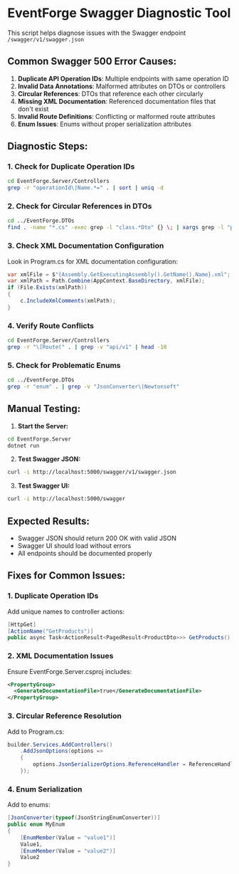# EventForge Swagger Diagnostic Tool

This script helps diagnose issues with the Swagger endpoint `/swagger/v1/swagger.json`

## Common Swagger 500 Error Causes:

1. **Duplicate API Operation IDs**: Multiple endpoints with same operation ID
2. **Invalid Data Annotations**: Malformed attributes on DTOs or controllers
3. **Circular References**: DTOs that reference each other circularly
4. **Missing XML Documentation**: Referenced documentation files that don't exist
5. **Invalid Route Definitions**: Conflicting or malformed route attributes
6. **Enum Issues**: Enums without proper serialization attributes

## Diagnostic Steps:

### 1. Check for Duplicate Operation IDs
```bash
cd EventForge.Server/Controllers
grep -r "operationId\|Name.*=" . | sort | uniq -d
```

### 2. Check for Circular References in DTOs
```bash
cd ../EventForge.DTOs
find . -name "*.cs" -exec grep -l "class.*Dto" {} \; | xargs grep -l "public.*Dto"
```

### 3. Check XML Documentation Configuration
Look in Program.cs for XML documentation configuration:
```csharp
var xmlFile = $"{Assembly.GetExecutingAssembly().GetName().Name}.xml";
var xmlPath = Path.Combine(AppContext.BaseDirectory, xmlFile);
if (File.Exists(xmlPath))
{
    c.IncludeXmlComments(xmlPath);
}
```

### 4. Verify Route Conflicts
```bash
cd EventForge.Server/Controllers
grep -r "\[Route(" . | grep -v "api/v1" | head -10
```

### 5. Check for Problematic Enums
```bash
cd ../EventForge.DTOs
grep -r "enum" . | grep -v "JsonConverter\|Newtonsoft"
```

## Manual Testing:

1. **Start the Server:**
```bash
cd EventForge.Server
dotnet run
```

2. **Test Swagger JSON:**
```bash
curl -i http://localhost:5000/swagger/v1/swagger.json
```

3. **Test Swagger UI:**
```bash
curl -i http://localhost:5000/swagger
```

## Expected Results:
- Swagger JSON should return 200 OK with valid JSON
- Swagger UI should load without errors
- All endpoints should be documented properly

## Fixes for Common Issues:

### 1. Duplicate Operation IDs
Add unique names to controller actions:
```csharp
[HttpGet]
[ActionName("GetProducts")]
public async Task<ActionResult<PagedResult<ProductDto>>> GetProducts()
```

### 2. XML Documentation Issues
Ensure EventForge.Server.csproj includes:
```xml
<PropertyGroup>
  <GenerateDocumentationFile>true</GenerateDocumentationFile>
</PropertyGroup>
```

### 3. Circular Reference Resolution
Add to Program.cs:
```csharp
builder.Services.AddControllers()
    .AddJsonOptions(options =>
    {
        options.JsonSerializerOptions.ReferenceHandler = ReferenceHandler.IgnoreCycles;
    });
```

### 4. Enum Serialization
Add to enums:
```csharp
[JsonConverter(typeof(JsonStringEnumConverter))]
public enum MyEnum
{
    [EnumMember(Value = "value1")]
    Value1,
    [EnumMember(Value = "value2")]
    Value2
}
```